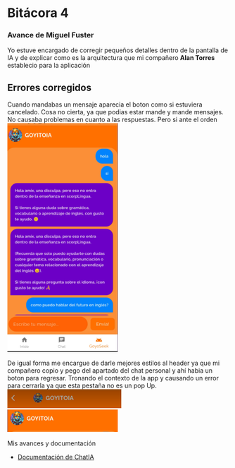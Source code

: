 # Bitácora 4
### Avance de **Miguel Fuster**
Yo estuve encargado de corregir pequeños detalles dentro de la pantalla de IA y de explicar como es la arquitectura que mi compañero **Alan Torres** establecio para la aplicación
## Errores corregidos
Cuando mandabas un mensaje aparecia el boton como si estuviera cancelado. Cosa no cierta, ya que podias estar mande y mande mensajes. No causaba problemas en cuanto a las respuestas. Pero si ante el orden
![alt text](./img/image.png)

De igual forma me encargue de darle mejores estilos al header ya que mi compañero copio y pego del apartado del chat personal y ahí habia un boton para regresar. Tronando el contexto de la app y causando un error para cerrarla ya que esta pestaña no es un pop Up.
![errorImagen](./img/image-1.png)
![Error Corregido](./img/image-2.png)

Mis avances y documentación
- [Documentación de ChatIA](./componentes/GoyitoIA/goyitoIA.md)